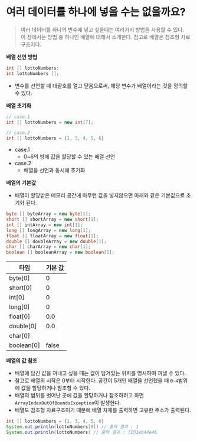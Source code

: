 # 여러 데이터를 하나에 넣을 수는 없을까요?
> 여러 데이터를 하나의 변수에 넣고 싶을때는 여러가지 방법을 사용할 수 있다.  
> 이 장에서는 방법 중 하나인 배열에 대해서 소개한다.
> 참고로 배열은 참조형 자료구조이다.


**배열 선언 방법**
```java
int [] lottoNumbers;
int lottoNumbers [];
```
- 변수를 선언할 때 대괄호를 열고 닫음으로써, 해당 변수가 배열이라는 것을 정의할 수 있다.


**배열 초기화**
```java
// case.1
int [] lottoNumbers = new int[7];

// case.2
int [] lottoNumbers = {1, 3, 4, 5, 6}

```
- case.1
  - 0~6의 방에 값을 할당할 수 있는 배열 선언
- case.2
  - 배열을 선언과 동시에 초기화

**배열의 기본값**
- 배열이 할당받은 메모리 공간에 아무런 값을 넣지않으면 아래와 같은 기본값으로 초기화 된다.

```java
byte [] byteArray = new byte[1];
short [] shortArray = new short[1];
int [] intArray = new int[1];
long [] longArray = new long[1];
float [] floatArray = new float[1];
double [] doubleArray = new double[1];
char [] charArray = new char[1];
boolean [] booleanArray = new boolean[1];
```

| 타입         | 기본 값  |
|------------|-------|
| byte[0]    | 0     |
| short[0]   | 0     |
| int[0]     | 0     |
| long[0]    | 0     |
| float[0]   | 0.0   |
| double[0]  | 0.0   |
| char[0]    |       |
| boolean[0] | false |


**배열의 값 참조**
- 배열에 담긴 값을 꺼내고 싶을 때는 값이 담겨있는 위치를 명시하여 꺼낼 수 있다.
- 참고로 배열의 시작은 0부터 시작한다. 공간이 5개인 배열을 선언했을 때 `0~4`범위에 값을 할당하거나 참조할 수 있다.
- 배열의 범위를 벗어난 곳에 값을 할당하거나 참조하려고 하면 `ArrayIndexOutOfBoundsException`이 발생한다.
- 배열도 참조형 자료구조이기 때문에 배열 자체를 출력하면 고유한 주소가 출력된다.

```java
int [] lottoNumbers = {1, 3, 4, 5, 6}
System.out.println(lottoNumbers[0]) // 출력 결과 : 1
System.out.println(lottoNumbers) // 출력 결과 : [I@1eb44e46 
```

